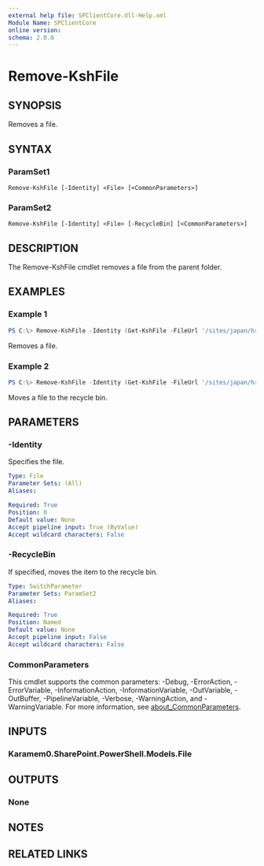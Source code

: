 ```yaml
---
external help file: SPClientCore.dll-Help.xml
Module Name: SPClientCore
online version:
schema: 2.0.0
---
```


# Remove-KshFile

## SYNOPSIS
Removes a file.

## SYNTAX

### ParamSet1
```
Remove-KshFile [-Identity] <File> [<CommonParameters>]
```

### ParamSet2
```
Remove-KshFile [-Identity] <File> [-RecycleBin] [<CommonParameters>]
```

## DESCRIPTION
The Remove-KshFile cmdlet removes a file from the parent folder.

## EXAMPLES

### Example 1
```powershell
PS C:\> Remove-KshFile -Identity (Get-KshFile -FileUrl '/sites/japan/hr/Shared%20Documents/README.txt')
```

Removes a file.

### Example 2
```powershell
PS C:\> Remove-KshFile -Identity (Get-KshFile -FileUrl '/sites/japan/hr/Shared%20Documents/README.txt') -RecycleBin
```

Moves a file to the recycle bin.

## PARAMETERS

### -Identity
Specifies the file.

```yaml
Type: File
Parameter Sets: (All)
Aliases:

Required: True
Position: 0
Default value: None
Accept pipeline input: True (ByValue)
Accept wildcard characters: False
```

### -RecycleBin
If specified, moves the item to the recycle bin.

```yaml
Type: SwitchParameter
Parameter Sets: ParamSet2
Aliases:

Required: True
Position: Named
Default value: None
Accept pipeline input: False
Accept wildcard characters: False
```

### CommonParameters
This cmdlet supports the common parameters: -Debug, -ErrorAction, -ErrorVariable, -InformationAction, -InformationVariable, -OutVariable, -OutBuffer, -PipelineVariable, -Verbose, -WarningAction, and -WarningVariable. For more information, see [about_CommonParameters](http://go.microsoft.com/fwlink/?LinkID=113216).

## INPUTS

### Karamem0.SharePoint.PowerShell.Models.File

## OUTPUTS

### None

## NOTES

## RELATED LINKS
